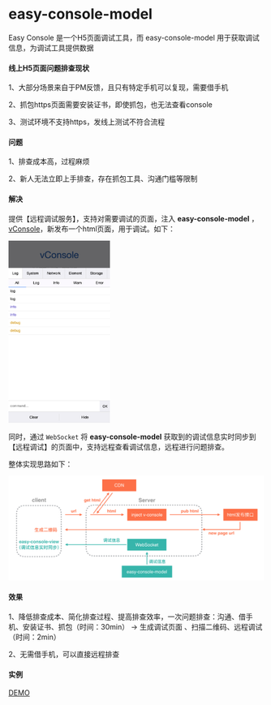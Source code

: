 # easy-console-model

Easy Console 是一个H5页面调试工具，而 easy-console-model 用于获取调试信息，为调试工具提供数据

#### 线上H5页面问题排查现状

1、大部分场景来自于PM反馈，且只有特定手机可以复现，需要借手机

2、抓包https页面需要安装证书，即使抓包，也无法查看console

3、测试环境不支持https，发线上测试不符合流程

#### 问题

1、排查成本高，过程麻烦

2、新人无法立即上手排查，存在抓包工具、沟通门槛等限制

#### 解决

提供【远程调试服务】，支持对需要调试的页面，注入 **easy-console-model** ，[vConsole](https://github.com/Tencent/vConsole)，新发布一个html页面，用于调试。如下：

<p align="left">
    <img width="200px" src="./screenshot/vConsole.png">
</p>

同时，通过 `WebSocket` 将 **easy-console-model** 获取到的调试信息实时同步到【远程调试】的页面中，支持远程查看调试信息，远程进行问题排查。

整体实现思路如下：

<p align="left">
    <img width="800px" src="./screenshot/easy-console.png">
</p>

#### 效果

1、降低排查成本、简化排查过程、提高排查效率，一次问题排查：沟通、借手机、安装证书、抓包（时间：30min） → 生成调试页面 、扫描二维码、远程调试（时间：2min）

2、无需借手机，可以直接远程排查

#### 实例

[DEMO](https://hujiaohj.github.io/easy-console-model/demo/dist/index.html)
